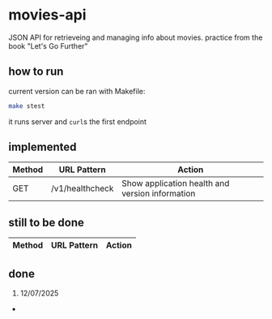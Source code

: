 # movies-api
JSON API for retrieveing and managing info about movies.
practice from the book "Let's Go Further"

## how to run

current version can be ran with Makefile:
```bash
make stest
```
it runs server and `curl`s the first endpoint

## implemented

| Method | URL Pattern | Action |
| ------ | ----------- | ------ |
| GET |  /v1/healthcheck |  Show application health and version information |


## still to be done

| Method | URL Pattern | Action |
| ------ | ----------- | ------ |

## done
1. 12/07/2025
- 